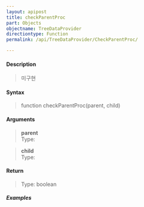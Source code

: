 ```yaml
---
layout: apipost
title: checkParentProc
part: Objects
objectname: TreeDataProvider
directiontype: Function
permalink: /api/TreeDataProvider/CheckParentProc/

---
```



#### Description

> 미구현

#### Syntax

> function checkParentProc(parent, child)  

#### Arguments

> **parent**  
> Type:   
> 

> **child**  
> Type:  
>

#### Return

> Type: boolean  
>

##### Examples 

<pre class="prettyprint">

</pre>


